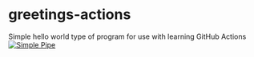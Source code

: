 # greetings-actions
Simple hello world type of program for use with learning GitHub Actions
[![Simple Pipe](https://github.com/gwstudent/greetings-actions/actions/workflows/simple-pipe.yml/badge.svg)](https://github.com/gwstudent/greetings-actions/actions/workflows/simple-pipe.yml)
